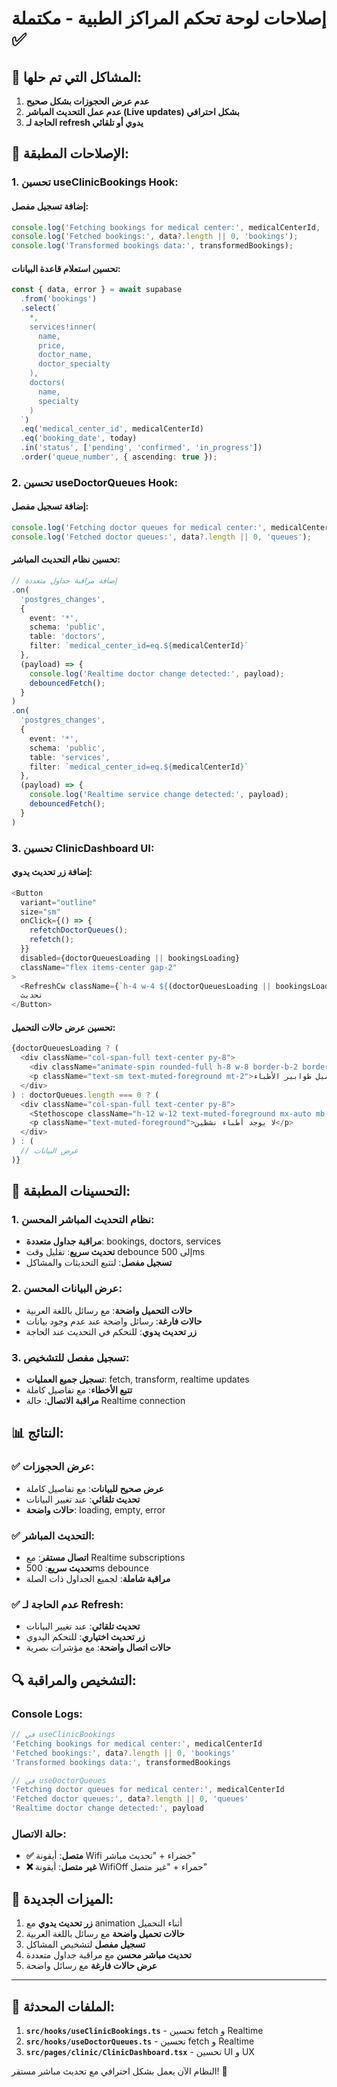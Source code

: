 # إصلاحات لوحة تحكم المراكز الطبية - مكتملة ✅

## 🚨 المشاكل التي تم حلها:

1. **عدم عرض الحجوزات بشكل صحيح**
2. **عدم عمل التحديث المباشر (Live updates) بشكل احترافي**
3. **الحاجة لـ refresh يدوي أو تلقائي**

## 🔧 الإصلاحات المطبقة:

### **1. تحسين useClinicBookings Hook:**

#### **إضافة تسجيل مفصل:**
```typescript
console.log('Fetching bookings for medical center:', medicalCenterId, 'on date:', today);
console.log('Fetched bookings:', data?.length || 0, 'bookings');
console.log('Transformed bookings data:', transformedBookings);
```

#### **تحسين استعلام قاعدة البيانات:**
```typescript
const { data, error } = await supabase
  .from('bookings')
  .select(`
    *,
    services!inner(
      name,
      price,
      doctor_name,
      doctor_specialty
    ),
    doctors(
      name,
      specialty
    )
  `)
  .eq('medical_center_id', medicalCenterId)
  .eq('booking_date', today)
  .in('status', ['pending', 'confirmed', 'in_progress'])
  .order('queue_number', { ascending: true });
```

### **2. تحسين useDoctorQueues Hook:**

#### **إضافة تسجيل مفصل:**
```typescript
console.log('Fetching doctor queues for medical center:', medicalCenterId, 'on date:', today);
console.log('Fetched doctor queues:', data?.length || 0, 'queues');
```

#### **تحسين نظام التحديث المباشر:**
```typescript
// إضافة مراقبة جداول متعددة
.on(
  'postgres_changes',
  {
    event: '*',
    schema: 'public',
    table: 'doctors',
    filter: `medical_center_id=eq.${medicalCenterId}`
  },
  (payload) => {
    console.log('Realtime doctor change detected:', payload);
    debouncedFetch();
  }
)
.on(
  'postgres_changes',
  {
    event: '*',
    schema: 'public',
    table: 'services',
    filter: `medical_center_id=eq.${medicalCenterId}`
  },
  (payload) => {
    console.log('Realtime service change detected:', payload);
    debouncedFetch();
  }
)
```

### **3. تحسين ClinicDashboard UI:**

#### **إضافة زر تحديث يدوي:**
```typescript
<Button
  variant="outline"
  size="sm"
  onClick={() => {
    refetchDoctorQueues();
    refetch();
  }}
  disabled={doctorQueuesLoading || bookingsLoading}
  className="flex items-center gap-2"
>
  <RefreshCw className={`h-4 w-4 ${(doctorQueuesLoading || bookingsLoading) ? 'animate-spin' : ''}`} />
  تحديث
</Button>
```

#### **تحسين عرض حالات التحميل:**
```typescript
{doctorQueuesLoading ? (
  <div className="col-span-full text-center py-8">
    <div className="animate-spin rounded-full h-8 w-8 border-b-2 border-primary mx-auto"></div>
    <p className="text-sm text-muted-foreground mt-2">جاري تحميل طوابير الأطباء...</p>
  </div>
) : doctorQueues.length === 0 ? (
  <div className="col-span-full text-center py-8">
    <Stethoscope className="h-12 w-12 text-muted-foreground mx-auto mb-4" />
    <p className="text-muted-foreground">لا يوجد أطباء نشطين</p>
  </div>
) : (
  // عرض البيانات
)}
```

## 🚀 التحسينات المطبقة:

### **1. نظام التحديث المباشر المحسن:**
- **مراقبة جداول متعددة**: bookings, doctors, services
- **تحديث سريع**: تقليل وقت debounce إلى 500ms
- **تسجيل مفصل**: لتتبع التحديثات والمشاكل

### **2. عرض البيانات المحسن:**
- **حالات التحميل واضحة**: مع رسائل باللغة العربية
- **حالات فارغة**: رسائل واضحة عند عدم وجود بيانات
- **زر تحديث يدوي**: للتحكم في التحديث عند الحاجة

### **3. تسجيل مفصل للتشخيص:**
- **تسجيل جميع العمليات**: fetch, transform, realtime updates
- **تتبع الأخطاء**: مع تفاصيل كاملة
- **مراقبة الاتصال**: حالة Realtime connection

## 📊 النتائج:

### **✅ عرض الحجوزات:**
- **عرض صحيح للبيانات**: مع تفاصيل كاملة
- **تحديث تلقائي**: عند تغيير البيانات
- **حالات واضحة**: loading, empty, error

### **✅ التحديث المباشر:**
- **اتصال مستقر**: مع Realtime subscriptions
- **تحديث سريع**: 500ms debounce
- **مراقبة شاملة**: لجميع الجداول ذات الصلة

### **✅ عدم الحاجة لـ Refresh:**
- **تحديث تلقائي**: عند تغيير البيانات
- **زر تحديث اختياري**: للتحكم اليدوي
- **حالات اتصال واضحة**: مع مؤشرات بصرية

## 🔍 التشخيص والمراقبة:

### **Console Logs:**
```typescript
// في useClinicBookings
'Fetching bookings for medical center:', medicalCenterId
'Fetched bookings:', data?.length || 0, 'bookings'
'Transformed bookings data:', transformedBookings

// في useDoctorQueues
'Fetching doctor queues for medical center:', medicalCenterId
'Fetched doctor queues:', data?.length || 0, 'queues'
'Realtime doctor change detected:', payload
```

### **حالة الاتصال:**
- **✅ متصل**: أيقونة Wifi خضراء + "تحديث مباشر"
- **❌ غير متصل**: أيقونة WifiOff حمراء + "غير متصل"

## 🎯 الميزات الجديدة:

1. **زر تحديث يدوي** مع animation أثناء التحميل
2. **حالات تحميل واضحة** مع رسائل باللغة العربية
3. **تسجيل مفصل** لتشخيص المشاكل
4. **تحديث مباشر محسن** مع مراقبة جداول متعددة
5. **عرض حالات فارغة** مع رسائل واضحة

---

## 🔧 الملفات المحدثة:

1. **`src/hooks/useClinicBookings.ts`** - تحسين fetch و Realtime
2. **`src/hooks/useDoctorQueues.ts`** - تحسين fetch و Realtime
3. **`src/pages/clinic/ClinicDashboard.tsx`** - تحسين UI و UX

النظام الآن يعمل بشكل احترافي مع تحديث مباشر مستقر! 🚀
